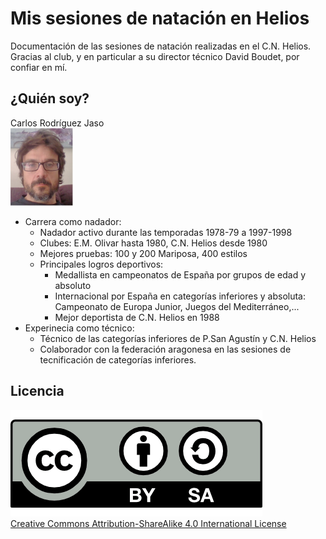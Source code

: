 # Mis sesiones de natación en Helios

Documentación de las sesiones de natación realizadas en el C.N. Helios. Gracias al club, y en particular a su director técnico David Boudet, por confiar en mí.

## ¿Quién soy?

Carlos Rodríguez Jaso
<br>
<img src="./img/carlos.png" width="100">

* Carrera como nadador:
  - Nadador activo durante las temporadas 1978-79 a 1997-1998
  - Clubes: E.M. Olivar hasta 1980, C.N. Helios desde 1980
  - Mejores pruebas: 100 y 200 Mariposa, 400 estilos
  - Principales logros deportivos:
     - Medallista en campeonatos de España por grupos de edad y absoluto
     - Internacional por España en categorías inferiores y absoluta: Campeonato de Europa Junior, Juegos del Mediterráneo,...
     - Mejor deportista de C.N. Helios en 1988
* Experinecia como técnico:
   - Técnico de las categorías inferiores de P.San Agustín y C.N. Helios
   - Colaborador con la federación aragonesa en las sesiones de tecnificación de categorías inferiores.
   
   
## Licencia
![](./attribution-share-alike-creative-commons-license.png)  
[Creative Commons Attribution-ShareAlike 4.0 International License](http://creativecommons.org/licenses/by-sa/4.0/)

